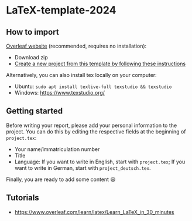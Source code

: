 # LaTeX-template-2024

## How to import

[Overleaf website](https://www.overleaf.com/) (recommended, requires no installation): 
  - Download zip
  - [Create a new project from this template by following these instructions](https://www.overleaf.com/learn/how-to/I_have_created_a_LaTeX_document_elsewhere%E2%80%94can_I_import_it_into_Overleaf%3F)

Alternatively, you can also install tex locally on your computer: 
- Ubuntu: `sudo apt install texlive-full texstudio && texstudio`
- Windows: https://www.texstudio.org/

## Getting started

Before writing your report, please add your personal information to the project. You can do this by editing the respective fields at the beginning of `project.tex`:
- Your name/immatriculation number
- Title
- Language: If you want to write in English, start with `project.tex`; If you want to write in German, start with `project_deutsch.tex`. 

Finally, you are ready to add some content :smiley:

## Tutorials

 - https://www.overleaf.com/learn/latex/Learn_LaTeX_in_30_minutes
